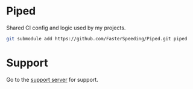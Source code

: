 # Piped

Shared CI config and logic used by my projects.

```bash
git submodule add https://github.com/FasterSpeeding/Piped.git piped
```

# Support

Go to the [support server](https://discord.gg/bZ7BrYJ63g) for support.
